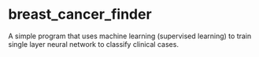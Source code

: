 # breast_cancer_finder
A simple program that uses machine learning (supervised learning) to train single layer neural network to classify clinical cases.
